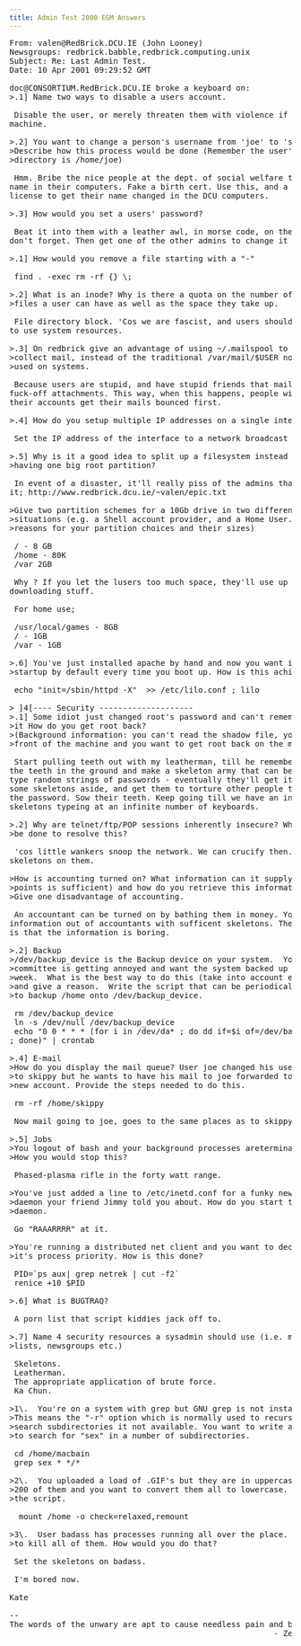 ```yaml
---
title: Admin Test 2000 EGM Answers
---
```


<pre>From: valen@RedBrick.DCU.IE (John Looney)
Newsgroups: redbrick.babble,redbrick.computing.unix
Subject: Re: Last Admin Test.
Date: 10 Apr 2001 09:29:52 GMT

doc@CONSORTIUM.RedBrick.DCU.IE broke a keyboard on:
>.1] Name two ways to disable a users account.

 Disable the user, or merely threaten them with violence if they touch a
machine.

>.2] You want to change a person's username from 'joe' to 'skippy'.
>Describe how this process would be done (Remember the user's home
>directory is /home/joe)

 Hmm. Bribe the nice people at the dept. of social welfare to change the
name in their computers. Fake a birth cert. Use this, and a faked driving
license to get their name changed in the DCU computers.

>.3] How would you set a users' password?

 Beat it into them with a leather awl, in morse code, on their arm, so they
don't forget. Then get one of the other admins to change it on the system.

>.1] How would you remove a file starting with a "-"

 find . -exec rm -rf {} \;

>.2] What is an inode? Why is there a quota on the number of a
>files a user can have as well as the space they take up.

 File directory block. 'Cos we are fascist, and users shouldn't be allowed
to use system resources.

>.3] On redbrick give an advantage of using ~/.mailspool to
>collect mail, instead of the traditional /var/mail/$USER normally
>used on systems.

 Because users are stupid, and have stupid friends that mail them big
fuck-off attachments. This way, when this happens, people with most porn in
their accounts get their mails bounced first.

>.4] How do you setup multiple IP addresses on a single interface?

 Set the IP address of the interface to a network broadcast address >:+)

>.5] Why is it a good idea to split up a filesystem instead of
>having one big root partition?

 In event of a disaster, it'll really piss of the admins that have to fix
it; http://www.redbrick.dcu.ie/~valen/epic.txt

>Give two partition schemes for a 10Gb drive in two different
>situations (e.g. a Shell account provider, and a Home User. Give
>reasons for your partition choices and their sizes)

 / - 8 GB
 /home - 80K
 /var 2GB

 Why ? If you let the lusers too much space, they'll use up your bandwidth
downloading stuff.

 For home use;

 /usr/local/games - 8GB
 / - 1GB
 /var - 1GB

>.6] You've just installed apache by hand and now you want it to
>startup by default every time you boot up. How is this achieved?

 echo "init=/sbin/httpd -X"  >> /etc/lilo.conf ; lilo

> ]4[---- Security --------------------
>.1] Some idiot just changed root's password and can't remember
>it How do you get root back?
>(Background information: you can't read the shadow file, you're in
>front of the machine and you want to get root back on the machine).

 Start pulling teeth out with my leatherman, till he remembers. Then sow
the teeth in the ground and make a skeleton army that can be then told to
type random strings of passwords - eventually they'll get it right. Take
some skeletons aside, and get them to torture other people that don't know
the password. Sow their teeth. Keep going till we have an infinte number of
skeletons typeing at an infinite number of keyboards.

>.2] Why are telnet/ftp/POP sessions inherently insecure? What can
>be done to resolve this?

 'cos little wankers snoop the network. We can crucify then. And set the
skeletons on them.

>How is accounting turned on? What information can it supply (two
>points is sufficient) and how do you retrieve this information?
>Give one disadvantage of accounting.

 An accountant can be turned on by bathing them in money. You can get
information out of accountants with sufficent skeletons. The disadvantage
is that the information is boring.

>.2] Backup
>/dev/backup_device is the Backup device on your system.  Your
>committee is getting annoyed and want the system backed up every
>week.  What is the best way to do this (take into account efficieny)
>and give a reason.  Write the script that can be periodically run
>to backup /home onto /dev/backup_device.

 rm /dev/backup_device
 ln -s /dev/null /dev/backup_device
 echo "0 0 * * * (for i in /dev/da* ; do dd if=$i of=/dev/backup_device
; done)" | crontab

>.4] E-mail
>How do you display the mail queue? User joe changed his username
>to skippy but he wants to have his mail to joe forwarded to his
>new account. Provide the steps needed to do this.

 rm -rf /home/skippy

 Now mail going to joe, goes to the same places as to skippy.

>.5] Jobs
>You logout of bash and your background processes areterminating.
>How you would stop this?

 Phased-plasma rifle in the forty watt range.

>You've just added a line to /etc/inetd.conf for a funky new pop3
>daemon your friend Jimmy told you about. How do you start the POP3
>daemon.

 Go "RAAARRRR" at it.

>You're running a distributed net client and you want to decrease
>it's process priority. How is this done?

 PID=`ps aux| grep netrek | cut -f2`
 renice +10 $PID

>.6] What is BUGTRAQ?

 A porn list that script kiddies jack off to.

>.7] Name 4 security resources a sysadmin should use (i.e. mailing
>lists, newsgroups etc.)

 Skeletons.
 Leatherman.
 The appropriate application of brute force.
 Ka Chun.

>1\.  You're on a system with grep but GNU grep is not installed.
>This means the "-r" option which is normally used to recursively
>search subdirectories it not available. You want to write a script
>to search for "sex" in a number of subdirectories.

 cd /home/macbain
 grep sex * */*

>2\.  You uploaded a load of .GIF's but they are in uppercase. There's
>200 of them and you want to convert them all to lowercase. Write
>the script.

  mount /home -o check=relaxed,remount

>3\.  User badass has processes running all over the place. You want
>to kill all of them. How would you do that?

 Set the skeletons on badass.

 I'm bored now.

Kate

--
The words of the unwary are apt to cause needless pain and bloody violence.
                                                        - Zen Master Greg

</pre>
